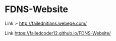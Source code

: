 # FDNS-Website
Link :-
http://failednitians.webege.com/

Link
https://failedcoder12.github.io/FDNS-Website/

